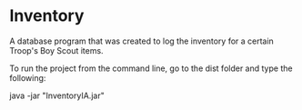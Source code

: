 # Inventory
A database program that was created to log the inventory for a certain Troop's Boy Scout items.

To run the project from the command line, go to the dist folder and
type the following:

java -jar "InventoryIA.jar" 
